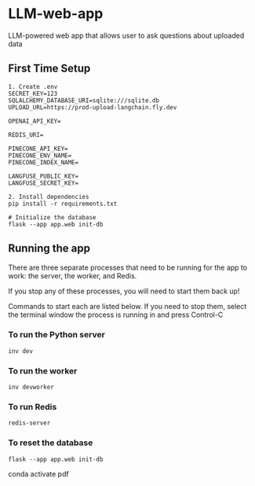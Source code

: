 # LLM-web-app
LLM-powered web app that allows user to ask questions about uploaded data

## First Time Setup

```
1. Create .env
SECRET_KEY=123
SQLALCHEMY_DATABASE_URI=sqlite:///sqlite.db
UPLOAD_URL=https://prod-upload-langchain.fly.dev

OPENAI_API_KEY=

REDIS_URI=

PINECONE_API_KEY=
PINECONE_ENV_NAME=
PINECONE_INDEX_NAME=

LANGFUSE_PUBLIC_KEY=
LANGFUSE_SECRET_KEY=

2. Install dependencies
pip install -r requirements.txt

# Initialize the database
flask --app app.web init-db
```

## Running the app

There are three separate processes that need to be running for the app to work: the server, the worker, and Redis.

If you stop any of these processes, you will need to start them back up!

Commands to start each are listed below. If you need to stop them, select the terminal window the process is running in and press Control-C

### To run the Python server

```
inv dev
```

### To run the worker

```
inv devworker
```

### To run Redis

```
redis-server
```

### To reset the database

```
flask --app app.web init-db
```

conda activate pdf